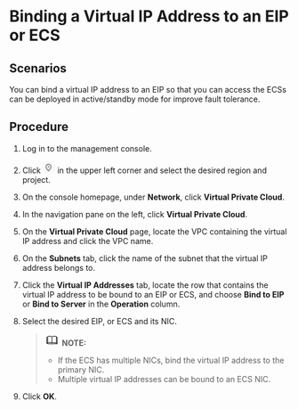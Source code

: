 # Binding a Virtual IP Address to an EIP or ECS<a name="en-us_topic_0067802474"></a>

## Scenarios<a name="section20365067202535"></a>

You can bind a virtual IP address to an EIP so that you can access the ECSs can be deployed in active/standby mode for improve fault tolerance.

## Procedure<a name="section1458836202535"></a>

1.  Log in to the management console.
2.  Click  ![](figures/icon-region.png)  in the upper left corner and select the desired region and project.
3.  On the console homepage, under  **Network**, click  **Virtual Private Cloud**.

1.  In the navigation pane on the left, click  **Virtual Private Cloud**.
2.  On the  **Virtual Private Cloud**  page, locate the VPC containing the virtual IP address and click the VPC name.
3.  On the  **Subnets**  tab, click the name of the subnet that the virtual IP address belongs to.
4.  Click the  **Virtual IP Addresses**  tab, locate the row that contains the virtual IP address to be bound to an EIP or ECS, and choose  **Bind to EIP**  or  **Bind to Server**  in the  **Operation**  column.
5.  Select the desired EIP, or ECS and its NIC.

    >![](public_sys-resources/icon-note.gif) **NOTE:**   
    >-   If the ECS has multiple NICs, bind the virtual IP address to the primary NIC.  
    >-   Multiple virtual IP addresses can be bound to an ECS NIC.  

6.  Click  **OK**.

